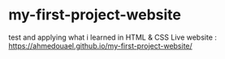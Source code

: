 # my-first-project-website
test and applying what i learned in HTML &amp; CSS
Live website : https://ahmedouael.github.io/my-first-project-website/
